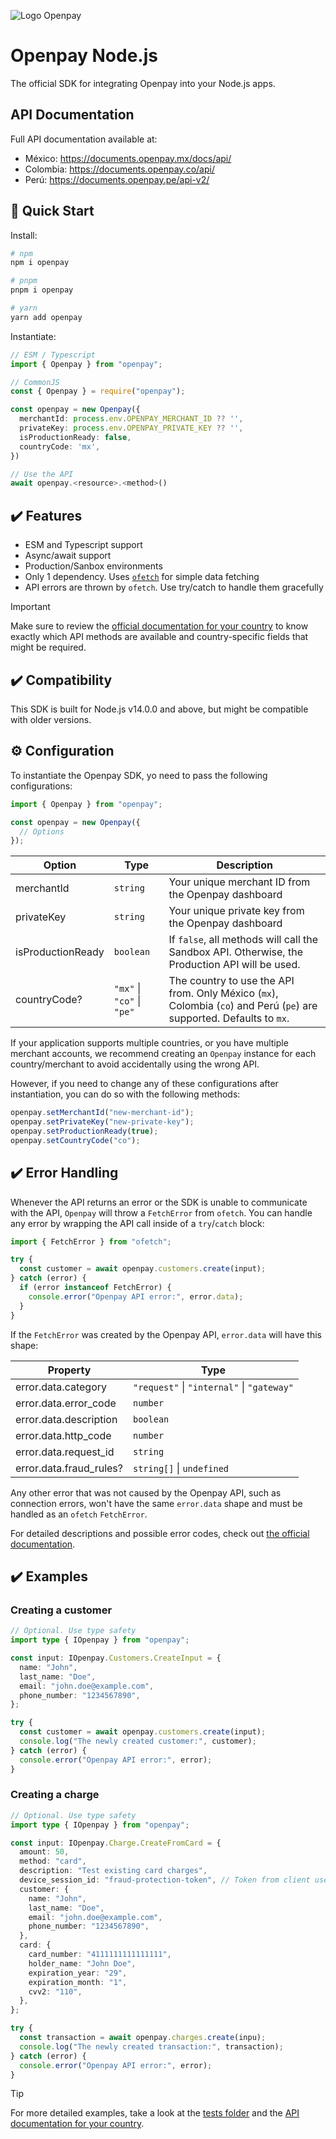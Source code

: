 ![Logo Openpay](https://public.openpay.mx/images/logos/openpay/logo_login.png)

# Openpay Node.js

The official SDK for integrating Openpay into your Node.js apps.

## API Documentation

Full API documentation available at:

- México: https://documents.openpay.mx/docs/api/
- Colombia: https://documents.openpay.co/api/
- Perú: https://documents.openpay.pe/api-v2/

## 🚀 Quick Start

Install:

```bash
# npm
npm i openpay

# pnpm
pnpm i openpay

# yarn
yarn add openpay
```

Instantiate:

```ts
// ESM / Typescript
import { Openpay } from "openpay";

// CommonJS
const { Openpay } = require("openpay");

const openpay = new Openpay({
  merchantId: process.env.OPENPAY_MERCHANT_ID ?? '',
  privateKey: process.env.OPENPAY_PRIVATE_KEY ?? '',
  isProductionReady: false,
  countryCode: 'mx',
})

// Use the API
await openpay.<resource>.<method>()
```

## ✔️ Features

- ESM and Typescript support
- Async/await support
- Production/Sanbox environments
- Only 1 dependency. Uses [`ofetch`](https://github.com/unjs/ofetch) for simple data fetching
- API errors are thrown by `ofetch`. Use try/catch to handle them gracefully

> [!IMPORTANT]
> Make sure to review the [official documentation for your country](#api-documentation) to know exactly which API methods are available and country-specific fields that might be required.

## ✔️ Compatibility

This SDK is built for Node.js v14.0.0 and above, but might be compatible with older versions.

## ⚙️ Configuration

To instantiate the Openpay SDK, yo need to pass the following configurations:

```ts
import { Openpay } from "openpay";

const openpay = new Openpay({
  // Options
});
```

| Option            | Type                       | Description                                                                                                           |
| ----------------- | -------------------------- | --------------------------------------------------------------------------------------------------------------------- |
| merchantId        | `string`                   | Your unique merchant ID from the Openpay dashboard                                                                    |
| privateKey        | `string`                   | Your unique private key from the Openpay dashboard                                                                    |
| isProductionReady | `boolean`                  | If `false`, all methods will call the Sandbox API. Otherwise, the Production API will be used.                        |
| countryCode?      | `"mx"` \| `"co"` \| `"pe"` | The country to use the API from. Only México (`mx`), Colombia (`co`) and Perú (`pe`) are supported. Defaults to `mx`. |

If your application supports multiple countries, or you have multiple merchant accounts, we recommend creating an `Openpay` instance for each country/merchant to avoid accidentally using the wrong API.

However, if you need to change any of these configurations after instantiation, you can do so with the following methods:

```ts
openpay.setMerchantId("new-merchant-id");
openpay.setPrivateKey("new-private-key");
openpay.setProductionReady(true);
openpay.setCountryCode("co");
```

## ✔️ Error Handling

Whenever the API returns an error or the SDK is unable to communicate with the API, `Openpay` will throw a `FetchError` from `ofetch`. You can handle any error by wrapping the API call inside of a `try`/`catch` block:

```ts
import { FetchError } from "ofetch";

try {
  const customer = await openpay.customers.create(input);
} catch (error) {
  if (error instanceof FetchError) {
    console.error("Openpay API error:", error.data);
  }
}
```

If the `FetchError` was created by the Openpay API, `error.data` will have this shape:

| Property                | Type                                       |
| ----------------------- | ------------------------------------------ |
| error.data.category     | `"request"` \| `"internal"` \| `"gateway"` |
| error.data.error_code   | `number`                                   |
| error.data.description  | `boolean`                                  |
| error.data.http_code    | `number`                                   |
| error.data.request_id   | `string`                                   |
| error.data.fraud_rules? | `string[]` \| `undefined`                  |

Any other error that was not caused by the Openpay API, such as connection errors, won't have the same `error.data` shape and must be handled as an `ofetch` `FetchError`.

For detailed descriptions and possible error codes, check out [the official documentation](#api-documentation).

## ✔️ Examples

### Creating a customer

```ts
// Optional. Use type safety
import type { IOpenpay } from "openpay";

const input: IOpenpay.Customers.CreateInput = {
  name: "John",
  last_name: "Doe",
  email: "john.doe@example.com",
  phone_number: "1234567890",
};

try {
  const customer = await openpay.customers.create(input);
  console.log("The newly created customer:", customer);
} catch (error) {
  console.error("Openpay API error:", error);
}
```

### Creating a charge

```ts
// Optional. Use type safety
import type { IOpenpay } from "openpay";

const input: IOpenpay.Charge.CreateFromCard = {
  amount: 50,
  method: "card",
  description: "Test existing card charges",
  device_session_id: "fraud-protection-token", // Token from client used for fraud prevention
  customer: {
    name: "John",
    last_name: "Doe",
    email: "john.doe@example.com",
    phone_number: "1234567890",
  },
  card: {
    card_number: "4111111111111111",
    holder_name: "John Doe",
    expiration_year: "29",
    expiration_month: "1",
    cvv2: "110",
  },
};

try {
  const transaction = await openpay.charges.create(inpu);
  console.log("The newly created transaction:", transaction);
} catch (error) {
  console.error("Openpay API error:", error);
}
```

> [!TIP]
> For more detailed examples, take a look at the [tests folder](/tests/) and the [API documentation for your country](#api-documentation).
